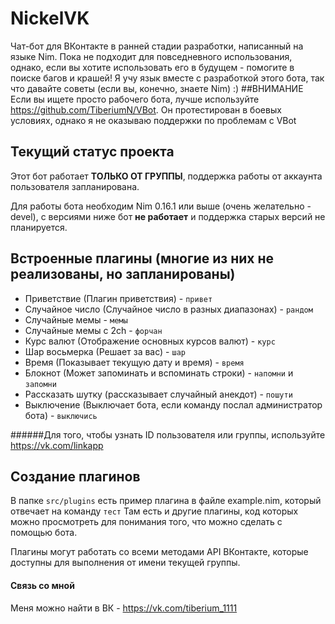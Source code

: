 NickelVK
======
Чат-бот для ВКонтакте в ранней стадии разработки, написанный на языке Nim.
Пока не подходит для повседневного использования, однако, если вы хотите использовать его в будущем - помогите в поиске багов и крашей!
Я учу язык вместе с разработкой этого бота, так что давайте советы (если вы, конечно, знаете Nim) :)
##ВНИМАНИЕ
Если вы ищете просто рабочего бота, лучше используйте https://github.com/TiberiumN/VBot. Он протестирован в боевых условиях, однако я не оказываю поддержки по проблемам с VBot

## Текущий статус проекта
Этот бот работает **ТОЛЬКО ОТ ГРУППЫ**, поддержка работы от аккаунта пользователя запланирована.

Для работы бота необходим Nim 0.16.1 или выше (очень желательно - devel), с версиями ниже бот **не работает** и поддержка старых версий не планируется.

## Встроенные плагины (многие из них не реализованы, но запланированы)
* Приветствие (Плагин приветствия) - `привет`
* Случайное число (Случайное число в разных диапазонах) - `рандом`
* Случайные мемы - `мемы`
* Случайные мемы с 2ch - `форчан`
* Курс валют (Отображение основных курсов валют) - `курс`
* Шар восьмерка (Решает за вас) - `шар`
* Время (Показывает текущую дату и время) - `время`
* Блокнот (Может запоминать и вспоминать строки) - `напомни` и `запомни`
* Рассказать шутку (рассказывает случайный анекдот) - `пошути`
* Выключение (Выключает бота, если команду послал администратор бота) - `выключись`

######Для того, чтобы узнать ID пользователя или группы, используйте https://vk.com/linkapp

## Создание плагинов
В папке `src/plugins` есть пример плагина в файле example.nim, который отвечает на команду `тест`
Там есть и другие плагины, код которых можно просмотреть для понимания того, что можно сделать с помощью бота.

Плагины могут работать со всеми методами API ВКонтакте, которые доступны для выполнения от имени текущей группы.

#### Связь со мной
Меня можно найти в ВК - https://vk.com/tiberium_1111
